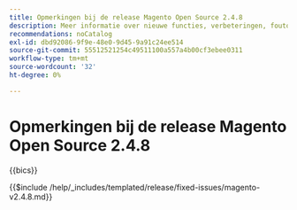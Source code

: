 ```yaml
---
title: Opmerkingen bij de release Magento Open Source 2.4.8
description: Meer informatie over nieuwe functies, verbeteringen, foutoplossingen en bekende problemen vindt u in de Magento Open Source-versie 2.4.8.
recommendations: noCatalog
exl-id: dbd92086-9f9e-48e0-9d45-9a91c24ee514
source-git-commit: 55512521254c49511100a557a4b00cf3ebee0311
workflow-type: tm+mt
source-wordcount: '32'
ht-degree: 0%

---
```



# Opmerkingen bij de release Magento Open Source 2.4.8

{{bics}}

{{$include /help/_includes/templated/release/fixed-issues/magento-v2.4.8.md}}

<!-- Last updated from includes: 2025-07-30 13:13:30 -->

